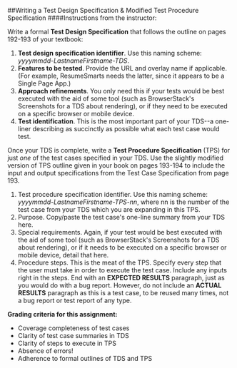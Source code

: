 ##Writing a Test Design Specification & Modified Test Procedure Specification
####Instructions from the instructor:

Write a formal **Test Design Specification** that follows the outline on pages 192-193 of your textbook:

1. **Test design specification identifier**. Use this naming scheme: *yyyymmdd-LastnameFirstname-TDS*.
2. **Features to be tested**. Provide the URL and overlay name if applicable. (For example, ResumeSmarts needs the latter, since it appears to be a Single Page App.) 
3. **Approach refinements**. You only need this if your tests would be best executed with the aid of some tool (such as BrowserStack's Screenshots for a TDS about rendering), or if they need to be executed on a specific browser or mobile device.
4. **Test identification**. This is the most important part of your TDS--a one-liner describing as succinctly as possible what each test case would test.

Once your TDS is complete, write a **Test Procedure Specification** (TPS) for just *one* of the test cases specified in your TDS. Use the slightly modified version of TPS outline given in your book on pages 193-194 to include the input and output specifications from the Test Case Specification from page 193. 

1. Test procedure specification identifier. Use this naming scheme: *yyyymmdd-LastnameFirstname-TPS-nn*, where nn is the number of the test case from your TDS which you are expanding in this TPS. 
2. Purpose. Copy/paste the test case's one-line summary from your TDS here.
3. Special requirements. Again, if your test would be best executed with the aid of some tool (such as BrowserStack's Screenshots for a TDS about rendering), or if it needs to be executed on a specific browser or mobile device, detail that here. 
4. Procedure steps. This is the meat of the TPS. Specify every step that the user must take in order to execute the test case. Include any inputs right in the steps. End with an **EXPECTED RESULTS** paragraph, just as you would do with a bug report. However, do not include an **ACTUAL RESULTS** paragraph as this is a test case, to be reused many times, not a bug report or test report of any type.

**Grading criteria for this assignment:**

- Coverage completeness of test cases
- Clarity of test case summaries in TDS
- Clarity of steps to execute in TPS
- Absence of errors!
- Adherence to formal outlines of TDS and TPS

